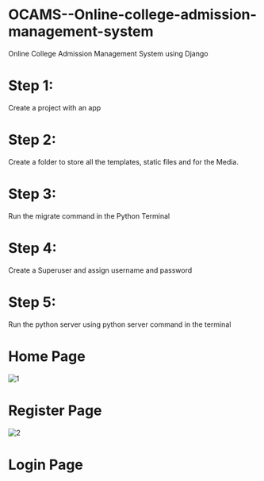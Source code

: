 # OCAMS--Online-college-admission-management-system
Online College Admission Management System using Django
# Step 1:
Create a project with an app
# Step 2:
Create a folder to store all the templates, static files and for the Media.
# Step 3:
Run the migrate command in the Python Terminal
# Step 4: 
Create a Superuser and assign username and password
# Step 5:
Run the python server using python server command in the terminal 
# Home Page
![1](https://github.com/prabhasv77/OCAMS--Online-college-admission-management-system/assets/120770931/267402f9-9fab-409a-9e28-93849ce4bc71)
# Register Page
![2](https://github.com/prabhasv77/OCAMS--Online-college-admission-management-system/assets/120770931/8355591c-c183-4dae-992b-af975d603e72)
# Login Page


